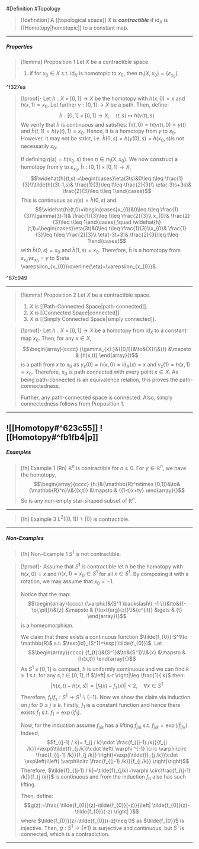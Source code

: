 #Definition #Topology 

> [!definition]
> A [[topological space]] $X$ is ***contractible*** if $\text{id}_{X}$ is [[Homotopy|homotopic]] to a constant map. 
---
##### Properties
> [!lemma] Proposition 1
> Let $X$ be a contractible space. 
> 1. if for $x_{0}\in X$ s.t. $\text{id}_{X}$ is homotopic to $x_{0}$, then $\pi_{1}(X,x_{0})=\{ \varepsilon_{x_{0}} \}$

^f327ea

> [!proof]-
> Let $h:X\times[0,1]\to X$ be the homotopy with $h(x,0)=x$ and $h(x,1)=x_{0}$. Let further $\gamma:[0,1]\to X$ be a path. Then, define: $$\tilde{h}:[0,1]\times[0,1]\to X,\quad (t,s)\mapsto h(\gamma(t),s)$$We verify that $\tilde{h}$ is continuous and satisfies: $\tilde{h}(t,0)=h(\gamma(t),0)=\gamma(t)$ and $\tilde{h}(t,1)=h(\gamma(t),1)=x_{0}$. Hence, it is a homotopy from $\gamma$ to $x_{0}$. However, it may not be strict, i.e. $\widehat{h}(0,s)=h(\gamma(0),s)=h(x_{0},s)$is not necessarily $x_{0}$. 
> 
> If defining $\eta(s)=h(x_{0},s)$ then $\eta\in \pi_{1}(X,x_{0})$. We now construct a homotopy from $\gamma$ to $\varepsilon_{x_{0}}$, $\widehat{h}:[0,1]\times[0,1]\to X$,  $$\widehat{h}(t,s):=\begin{cases}\eta(3ts)&0\leq t\leq \frac{1}{3}\\\tilde{h}(3t-1,s)& \frac{1}{3}\leq t\leq \frac{2}{3}\\ \eta(-3ts+3s)& \frac{2}{3}\leq t\leq 1\end{cases}$$This is continuous as $\eta(s)=\tilde{h}(0,s)$ and: $$\widehat{h}(t,0)=\begin{cases}x_{0}&0\leq t\leq \frac{1}{3}\\\gamma(3t-1)& \frac{1}{3}\leq t\leq \frac{2}{3}\\ x_{0}& \frac{2}{3}\leq t\leq 1\end{cases},\quad \widehat{h}(t,1)=\begin{cases}\eta(3t)&0\leq t\leq \frac{1}{3}\\x_{0}& \frac{1}{3}\leq t\leq \frac{2}{3}\\ \eta(-3t+3)& \frac{2}{3}\leq t\leq 1\end{cases}$$with $\widehat{h}(0,s)=x_{0}$ and $\widehat{h}(1,s)=x_{0}$. Therefore, $\widehat{h}$ is a homotopy from $\varepsilon_{x_{0}}\gamma \varepsilon_{x_{0}}=\gamma$ to $\eta \varepsilon_{x_{0}}\overline{\eta}=\varepsilon_{x_{0}}$. 

^87c949

---
> [!lemma] Proposition 2
> Let $X$ be a contractible space.
> 1. $X$ is [[Path-Connected Space|path-connected]].
> 2. $X$ is [[Connected Space|connected]].
> 3. $X$ is [[Simply Connected Space|simply connected]].

> [!proof]-
> Let $h:X\times[0,1]\to X$ be a homotopy from $\text{id}_{X}$ to a constant map $x_{0}$. Then, for any $x\in X$, $$\begin{array}{cccc} {\gamma_{x}:}&{[0,1]}&\to&{X}\\&{t} &\mapsto & {h(x,t)} \end{array}{}$$is a path from $x$ to $x_{0}$ as $\gamma_{x}(0)=h(x,0)=\text{id}_{X}(x)=x$ and $\gamma_{x}(1)=h(x,1)=x_{0}$. Therefore, $x_{0}$ is path connected with every point $x\in X$. As being path-connected is an equivalence relation, this proves the path-connectedness.
> 
> Further, any path-connected space is connected. Also, simply connectedness follows from Proposition 1. 
---
![[Homotopy#^623c55]]
![[Homotopy#^fb1fb4|p]]
---
##### Examples 
> [!h] Example 1 (Rn)
> $\mathbb{R}^n$ is contractible for $n\geq 0$. For $y\in \mathbb{R}^n$, we have the homotopy, $$\begin{array}{cccc} {h:}&{\mathbb{R}^n\times [0,1]}&\to&{\mathbb{R}^n}\\&{(x,t)} &\mapsto & {(1-t)x+ty} \end{array}{}$$So is any non-empty star-shaped subset of $\mathbb{R}^n$. 
---
> [!h] Example 3
> $L^2([0,1]) \backslash \{ 0 \}$ is contractible. 
---
##### Non-Examples
> [!h] Non-Example 1
> $S^1$ is not contractible.

> [!proof]-
> Assume that $S^1$ is contractible let $h$ be the homotopy with $h(x,0)=x$ and $h(x,1)=x_{0}\in S^1$ for all $x\in S^1$. By composing it with a rotation, we may assume that $x_{0}=-1$. 
> 
> Notice that the map: $$\begin{array}{cccc} {\varphi:}&{S^1 \backslash\{ -1 \}}&\to&{(-\pi,\pi)}\\&{z} &\mapsto & {\text{arg}(z)}\\&{e^{it}} &\gets & {t} \end{array}{}$$is a homeomorphism.
> 
> We claim that there exists a continuous function $\tilde{f_{0}}:S^1\to \mathbb{R}$ s.t. $\text{id}_{S^1}=\exp(i\tilde{f_{0}})$. Let $$\begin{array}{cccc} {f_{t}:}&{S^1}&\to&{S^1}\\&{x} &\mapsto & {h(x,t)} \end{array}{}$$As $S^1\times [0,1]$ is compact, $h$ is uniformly continuous and we can find $k\geq 1$ s.t. for any $s,t\in [0,1]$, if  $\left| s-t \right|\leq \frac{1}{ k}$ then: $$\left| h(x,t)-h(x,s) \right| =\left| f_{t}(x)-f_{s}(x) \right| <2, \quad \forall x\in S^1$$Therefore, $f_{t} / f_{s}:S^1\to S^1 \backslash \{ -1 \}$. Now we show the claim via induction on $j$ for $0\leq j\leq k$. Firstly, $f_{1}$ is a constant function and hence there exists $\tilde{f}_{1}$ s.t. $f_{1}=\exp(i\tilde{f}_{1})$.
> 
> Now, for the induction assume $f_{j /k}$ has a lifting $\tilde{f}_{j/k}$ s.t. $f_{j / k}=\exp(i \tilde{f}_{j / k})$. Indeed, $$f_{(j-1) / k}= f_{j / k}\cdot  \frac{f_{(j-1) /k}}{f_{j /k}}=\exp(i\tilde{f}_{j /k})\cdot \left( \varphi ^{-1} \circ \varphi\circ  \frac{f_{(j-1) /k}}{f_{j /k}} \right)=\exp(i\tilde{f}_{j /k})\cdot \exp\left(i\left( \varphi\circ  \frac{f_{(j-1) /k}}{f_{j /k}}  \right)\right)$$Therefore, $\tilde{f}_{(j-1) / k}=\tilde{f}_{j/k}+\varphi \circ\frac{f_{(j-1) /k}}{f_{j /k}}$ is continuous and from the induction $f_{0}$ also has such lifting. 
> 
> Then, define: $$g(z):=\frac{ \tilde{f_{0}}(z)-\tilde{f_{0}}(-z)}{\left| \tilde{f_{0}}(z)-\tilde{f_{0}}(-z) \right| }$$where $\tilde{f_{0}}(z)-\tilde{f_{0}}(-z)\neq 0$ as $\tilde{f_{0}}$ is injective. Then, $g:S^1\to \{ \pm 1 \}$ is surjective and continuous, but $S^1$ is connected, which is a contradiction.
---
